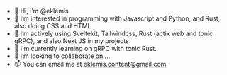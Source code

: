 - 👋 Hi, I’m @eklemis
- 👀 I’m interested in programming with Javascript and Python, and Rust, also doing CSS and HTML
- 🌱 I’m actively using Sveltekit, Tailwindcss, Rust (actix web and tonic gRPC), and also Next JS in my projects
- 🌱 I'm currently learning on gRPC with tonic Rust. 
- 💞️ I’m looking to collaborate on ...
- 📫 You can email me at eklemis.content@gmail.com
